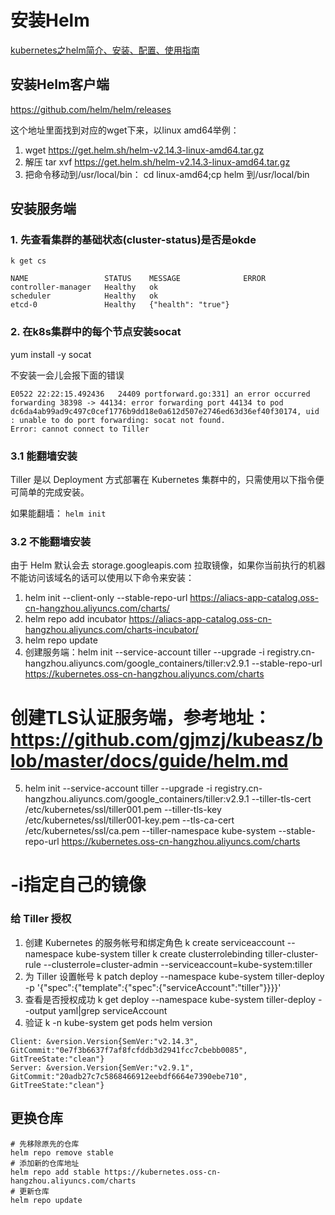 # 安装Helm
[kubernetes之helm简介、安装、配置、使用指南](https://blog.csdn.net/bbwangj/article/details/81087911)
## 安装Helm客户端


https://github.com/helm/helm/releases

这个地址里面找到对应的wget下来，以linux amd64举例：
1. wget https://get.helm.sh/helm-v2.14.3-linux-amd64.tar.gz
2. 解压 tar xvf https://get.helm.sh/helm-v2.14.3-linux-amd64.tar.gz
3. 把命令移动到/usr/local/bin： cd linux-amd64;cp helm 到/usr/local/bin

## 安装服务端


### 1. 先查看集群的基础状态(cluster-status)是否是okde

```shell
k get cs

NAME                 STATUS    MESSAGE              ERROR
controller-manager   Healthy   ok
scheduler            Healthy   ok
etcd-0               Healthy   {"health": "true"}

```
### 2. 在k8s集群中的每个节点安装socat

yum install -y socat

不安装一会儿会报下面的错误

```shell
E0522 22:22:15.492436   24409 portforward.go:331] an error occurred forwarding 38398 -> 44134: error forwarding port 44134 to pod dc6da4ab99ad9c497c0cef1776b9dd18e0a612d507e2746ed63d36ef40f30174, uid : unable to do port forwarding: socat not found.
Error: cannot connect to Tiller
```

### 3.1 能翻墙安装

Tiller 是以 Deployment 方式部署在 Kubernetes 集群中的，只需使用以下指令便可简单的完成安装。


如果能翻墙： `helm init`

### 3.2 不能翻墙安装

由于 Helm 默认会去 storage.googleapis.com 拉取镜像，如果你当前执行的机器不能访问该域名的话可以使用以下命令来安装：

1. helm init --client-only --stable-repo-url https://aliacs-app-catalog.oss-cn-hangzhou.aliyuncs.com/charts/
2. helm repo add incubator https://aliacs-app-catalog.oss-cn-hangzhou.aliyuncs.com/charts-incubator/
3. helm repo update
4. 创建服务端：helm init --service-account tiller --upgrade -i registry.cn-hangzhou.aliyuncs.com/google_containers/tiller:v2.9.1  --stable-repo-url https://kubernetes.oss-cn-hangzhou.aliyuncs.com/charts
# 创建TLS认证服务端，参考地址：https://github.com/gjmzj/kubeasz/blob/master/docs/guide/helm.md
5. helm init --service-account tiller --upgrade -i registry.cn-hangzhou.aliyuncs.com/google_containers/tiller:v2.9.1 --tiller-tls-cert /etc/kubernetes/ssl/tiller001.pem --tiller-tls-key /etc/kubernetes/ssl/tiller001-key.pem --tls-ca-cert /etc/kubernetes/ssl/ca.pem --tiller-namespace kube-system --stable-repo-url https://kubernetes.oss-cn-hangzhou.aliyuncs.com/charts
# -i指定自己的镜像


### 给 Tiller 授权


1. 创建 Kubernetes 的服务帐号和绑定角色
k create serviceaccount --namespace kube-system tiller
k create clusterrolebinding tiller-cluster-rule --clusterrole=cluster-admin --serviceaccount=kube-system:tiller
2. 为 Tiller 设置帐号
k patch deploy --namespace kube-system tiller-deploy -p '{"spec":{"template":{"spec":{"serviceAccount":"tiller"}}}}'
3. 查看是否授权成功
k get deploy --namespace kube-system   tiller-deploy  --output yaml|grep  serviceAccount
4. 验证
k -n kube-system get pods
helm version

```shell
Client: &version.Version{SemVer:"v2.14.3", GitCommit:"0e7f3b6637f7af8fcfddb3d2941fcc7cbebb0085", GitTreeState:"clean"}
Server: &version.Version{SemVer:"v2.9.1", GitCommit:"20adb27c7c5868466912eebdf6664e7390ebe710", GitTreeState:"clean"}
```


## 更换仓库

```shell
# 先移除原先的仓库
helm repo remove stable
# 添加新的仓库地址
helm repo add stable https://kubernetes.oss-cn-hangzhou.aliyuncs.com/charts
# 更新仓库
helm repo update
```






